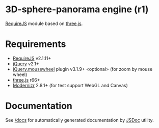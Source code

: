3D-sphere-panorama engine (r1)
==============================

[RequireJS](http://requirejs.org/) module based on [three.js](http://threejs.org/).

Requirements
============

- [RequireJS](http://requirejs.org/) v2.1.11+
- [jQuery](http://jquery.com/) v2.1+
- [jQuery.mousewheel](https://plugins.jquery.com/mousewheel/) plugin v3.1.9+ \<optional\> (for zoom by mouse wheel)
- [three.js](http://threejs.org/) r66+
- [Modernizr](http://modernizr.com/) 2.8.1+ (for test support WebGL and Canvas)

Documentation
=============

See [/docs](./docs/) for automatically generated documentation by [JSDoc](http://usejsdoc.org/) utility.
